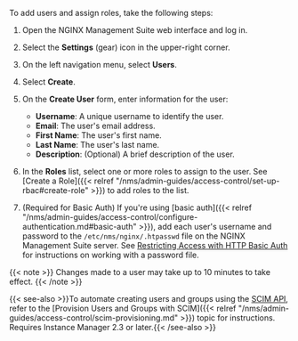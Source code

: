 To add users and assign roles, take the following steps:

1. Open the NGINX Management Suite web interface and log in.
2. Select the **Settings** (gear) icon in the upper-right corner.
3. On the left navigation menu, select **Users**.
4. Select **Create**.
5. On the **Create User** form, enter information for the user:

   - **Username**: A unique username to identify the user.
   - **Email**: The user's email address.
   - **First Name**: The user's first name.
   - **Last Name**: The user's last name.
   - **Description**: (Optional) A brief description of the user.

6. In the **Roles** list, select one or more roles to assign to the user. See [Create a Role]({{< relref "/nms/admin-guides/access-control/set-up-rbac#create-role" >}}) to add roles to the list.
7. (Required for Basic Auth) If you're using [basic auth]({{< relref "/nms/admin-guides/access-control/configure-authentication.md#basic-auth" >}}), add each user's username and password to the `/etc/nms/nginx/.htpasswd` file on the NGINX Management Suite server. See [Restricting Access with HTTP Basic Auth](https://docs.nginx.com/nginx/admin-guide/security-controls/configuring-http-basic-authentication/) for instructions on working with a password file.

{{< note >}}
Changes made to a user may take up to 10 minutes to take effect.
{{< /note >}}

{{< see-also >}}To automate creating users and groups using the [SCIM API](http://www.simplecloud.info), refer to the [Provision Users and Groups with SCIM]({{< relref "/nms/admin-guides/access-control/scim-provisioning.md" >}}) topic for instructions. Requires Instance Manager 2.3 or later.{{< /see-also >}}

<!-- Do not remove. Keep this code at the bottom of the include -->
<!-- DOCS-1024 -->